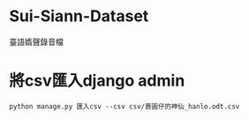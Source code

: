 # Sui-Siann-Dataset
臺語媠聲錄音檔 

# 將csv匯入django admin
```
python manage.py 匯入csv --csv csv/賣圓仔的神仙_hanlo.odt.csv
```
